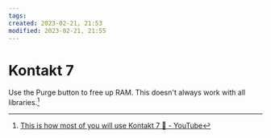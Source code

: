 ```yaml
---
tags: 
created: 2023-02-21, 21:53
modified: 2023-02-21, 21:55
---
```


# Kontakt 7
Use the Purge button to free up RAM. This doesn't always work with all libraries.[^1]

[^1]: [This is how most of you will use Kontakt 7 🎹 - YouTube](https://www.youtube.com/watch?v=5flMENgDHxs)